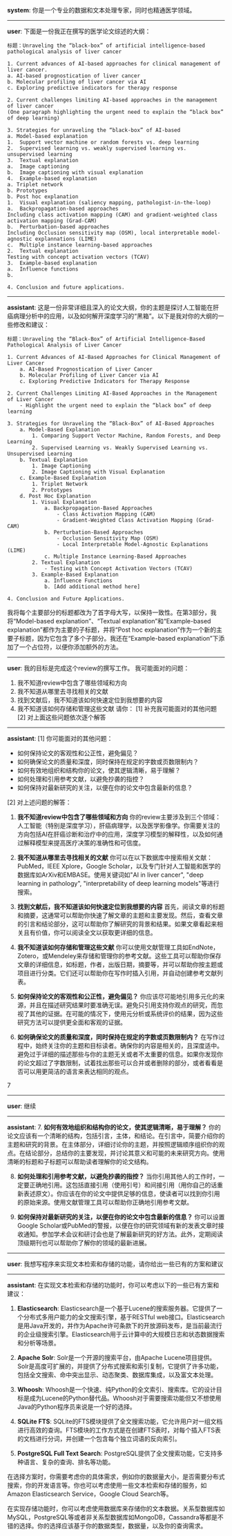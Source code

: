 **system**:
你是一个专业的数据和文本处理专家，同时也精通医学领域。

--------------------

**user**:
下面是一份我正在撰写的医学论文综述的大纲：

```
标题：Unraveling the “black-box” of artificial intelligence-based pathological analysis of liver cancer 

1. Current advances of AI-based approaches for clinical management of liver cancer.
a. AI-based prognostication of liver cancer 
b. Molecular profiling of liver cancer via AI 
c. Exploring predictive indicators for therapy response

2. Current challenges limiting AI-based approaches in the management of liver cancer 
(One paragraph highlighting the urgent need to explain the “black box” of deep learning)

3. Strategies for unraveling the “black-box” of AI-based  
a. Model-based explanation
1.	Support vector machine or random forests vs. deep learning
2.	Supervised learning vs. weakly supervised learning vs. unsupervised learning
3.	Textual explanation
a.	Image captioning
b.	Image captioning with visual explanation
4.	Example-based explanation 
a. Triplet network
b. Prototypes
b. Post hoc explanation
1.	Visual explanation (saliency mapping, pathologist-in-the-loop)
a.	Backpropagation-based approaches
Including class activation mapping (CAM) and gradient-weighted class activation mapping (Grad-CAM)
b.	Perturbation-based approaches
Including Occlusion sensitivity map (OSM), local interpretable model-agnostic explannations (LIME)
c.	Multiple instance learning-based approaches
2.	Textual explanation
Testing with concept activation vectors (TCAV)
3.	Example-based explanation
a.	Influence functions
b.	

4. Conclusion and future applications.
```


--------------------

**assistant**:
这是一份非常详细且深入的论文大纲，你的主题是探讨人工智能在肝癌病理分析中的应用，以及如何解开深度学习的“黑箱”。以下是我对你的大纲的一些修改和建议：

```
标题：Unraveling the “Black-Box” of Artificial Intelligence-Based Pathological Analysis of Liver Cancer 

1. Current Advances of AI-Based Approaches for Clinical Management of Liver Cancer
    a. AI-Based Prognostication of Liver Cancer 
    b. Molecular Profiling of Liver Cancer via AI 
    c. Exploring Predictive Indicators for Therapy Response

2. Current Challenges Limiting AI-Based Approaches in the Management of Liver Cancer 
    - Highlight the urgent need to explain the “black box” of deep learning

3. Strategies for Unraveling the “Black-Box” of AI-Based Approaches 
    a. Model-Based Explanation
        1. Comparing Support Vector Machine, Random Forests, and Deep Learning
        2. Supervised Learning vs. Weakly Supervised Learning vs. Unsupervised Learning
    b. Textual Explanation
        1. Image Captioning
        2. Image Captioning with Visual Explanation
    c. Example-Based Explanation 
        1. Triplet Network
        2. Prototypes
    d. Post Hoc Explanation
        1. Visual Explanation 
            a. Backpropagation-Based Approaches
                - Class Activation Mapping (CAM)
                - Gradient-Weighted Class Activation Mapping (Grad-CAM)
            b. Perturbation-Based Approaches
                - Occlusion Sensitivity Map (OSM)
                - Local Interpretable Model-Agnostic Explanations (LIME)
            c. Multiple Instance Learning-Based Approaches
        2. Textual Explanation
            - Testing with Concept Activation Vectors (TCAV)
        3. Example-Based Explanation
            a. Influence Functions
            b. [Add additional method here]

4. Conclusion and Future Applications.
```

我将每个主要部分的标题都改为了首字母大写，以保持一致性。在第3部分，我将“Model-based explanation”、“Textual explanation”和“Example-based explanation”都作为主要的子标题，并将“Post hoc explanation”作为一个新的主要子标题，因为它包含了多个子部分。我还在“Example-based explanation”下添加了一个占位符，以便你添加额外的方法。

--------------------

**user**:
我的目标是完成这个review的撰写工作。
我可能面对的问题：
1. 我不知道review中包含了哪些领域和方向
2. 我不知道从哪里去寻找相关的文献
3. 找到文献后，我不知道该如何快速定位到我想要的内容
4. 我不知道该如何存储和管理这些文献
请你：
[1] 补充我可能面对的其他问题
[2] 对上面这些问题依次逐个解答

--------------------

**assistant**:
[1] 你可能面对的其他问题：

- 如何保持论文的客观性和公正性，避免偏见？
- 如何确保论文的质量和深度，同时保持在规定的字数或页数限制内？
- 如何有效地组织和结构你的论文，使其逻辑清晰，易于理解？
- 如何处理和引用参考文献，以避免抄袭的指控？
- 如何保持对最新研究的关注，以便在你的论文中包含最新的信息？

[2] 对上述问题的解答：

1. **我不知道review中包含了哪些领域和方向**
   你的review主要涉及到三个领域：人工智能（特别是深度学习），肝癌病理学，以及医学影像学。你需要关注的方向包括AI在肝癌诊断和治疗中的应用，深度学习模型的解释性，以及如何通过解释模型来提高医疗决策的准确性和可信度。

2. **我不知道从哪里去寻找相关的文献**
   你可以在以下数据库中搜索相关文献：PubMed，IEEE Xplore，Google Scholar，以及专门针对人工智能和医学的数据库如ArXiv和EMBASE。使用关键词如"AI in liver cancer", "deep learning in pathology", "interpretability of deep learning models"等进行搜索。

3. **找到文献后，我不知道该如何快速定位到我想要的内容**
   首先，阅读文章的标题和摘要，这通常可以帮助你快速了解文章的主题和主要发现。然后，查看文章的引言和结论部分，这可以帮助你了解研究的背景和结果。如果文章看起来相关且有价值，你可以阅读全文以获取更详细的信息。

4. **我不知道该如何存储和管理这些文献**
   你可以使用文献管理工具如EndNote，Zotero，或Mendeley来存储和管理你的参考文献。这些工具可以帮助你保存文章的详细信息，如标题，作者，出版日期，摘要等，并可以帮助你按主题或项目进行分类。它们还可以帮助你在写作时插入引用，并自动创建参考文献列表。

5. **如何保持论文的客观性和公正性，避免偏见？**
   你应该尽可能地引用多元化的来源，并且在描述研究结果时要准确无误。避免只引用支持你观点的研究，而忽视了其他的证据。在可能的情况下，使用元分析或系统评价的结果，因为这些研究方法可以提供更全面和客观的证据。

6. **如何确保论文的质量和深度，同时保持在规定的字数或页数限制内？**
   在写作过程中，始终关注你的主题和目标读者。确保你的内容是相关的，且深度适中。避免过于详细的描述那些与你的主题无关或者不太重要的信息。如果你发现你的论文超过了字数限制，试着找出那些可以合并或者删除的部分，或者看看是否可以用更简洁的语言来表达相同的观点。

7

--------------------

**user**:
继续

--------------------

**assistant**:
7. **如何有效地组织和结构你的论文，使其逻辑清晰，易于理解？**
   你的论文应该有一个清晰的结构，包括引言，主体，和结论。在引言中，简要介绍你的主题和研究的背景。在主体部分，详细讨论你的主题，并按照逻辑顺序组织你的观点。在结论部分，总结你的主要发现，并讨论其意义和可能的未来研究方向。使用清晰的标题和子标题可以帮助读者理解你的论文结构。

8. **如何处理和引用参考文献，以避免抄袭的指控？**
   当你引用其他人的工作时，一定要正确地引用。这包括直接引用（使用引号）和间接引用（用你自己的话重新表述原文）。你应该在你的论文中提供足够的信息，使读者可以找到你引用的原始来源。使用文献管理工具可以帮助你正确地引用参考文献。

9. **如何保持对最新研究的关注，以便在你的论文中包含最新的信息？**
   你可以设置Google Scholar或PubMed的警报，以便在你的研究领域有新的发表文章时接收通知。参加学术会议和研讨会也是了解最新研究的好方法。此外，定期阅读顶级期刊也可以帮助你了解你的领域的最新进展。

--------------------

**user**:
我想写程序来实现文本检索和存储的功能，请你给出一些已有的方案和建议

--------------------

**assistant**:
在实现文本检索和存储的功能时，你可以考虑以下的一些已有方案和建议：

1. **Elasticsearch**: Elasticsearch是一个基于Lucene的搜索服务器。它提供了一个分布式多用户能力的全文搜索引擎，基于RESTful web接口。Elasticsearch是用Java开发的，并作为Apache许可条款下的开放源码发布，是当前最流行的企业级搜索引擎。Elasticsearch用于云计算中的大规模日志和状态数据搜索和分析等场景。

2. **Apache Solr**: Solr是一个开源的搜索平台，由Apache Lucene项目提供。Solr是高度可扩展的，并提供了分布式搜索和索引复制，它提供了许多功能，包括全文搜索、命中突出显示、动态聚类、数据库集成，以及富文本处理。

3. **Whoosh**: Whoosh是一个快速、纯Python的全文索引、搜索库。它的设计目标是成为Lucene的Python替代品。Whoosh对于需要搜索功能但又不想使用Java的Python程序员来说是一个好的选择。

4. **SQLite FTS**: SQLite的FTS模块提供了全文搜索功能，它允许用户对一组文档进行高效的查询。FTS模块的工作方式是在创建FTS表时，对每个插入FTS表的文档进行分词，并创建一个包含每个独立词语的反向索引。

5. **PostgreSQL Full Text Search**: PostgreSQL提供了全文搜索功能，它支持多种语言、复杂的查询、排名等功能。

在选择方案时，你需要考虑你的具体需求，例如你的数据量大小，是否需要分布式搜索，你的开发语言等。你也可以考虑使用一些文本检索和存储的服务，如Amazon Elasticsearch Service，Google Cloud Search等。

在实现存储功能时，你可以考虑使用数据库来存储你的文本数据。关系型数据库如MySQL，PostgreSQL等或者非关系型数据库如MongoDB，Cassandra等都是不错的选择。你的选择应该基于你的数据类型，数据量，以及你的查询需求。